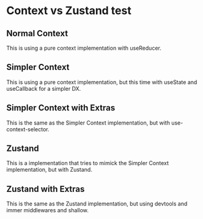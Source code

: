 # Context vs Zustand test

## Normal Context
This is using a pure context implementation with useReducer.

## Simpler Context
This is using a pure context implementation, but this time with useState and useCallback for a simpler DX.

## Simpler Context with Extras
This is the same as the Simpler Context implementation, but with use-context-selector.

## Zustand
This is a implementation that tries to mimick the Simpler Context implementation, but with Zustand.

## Zustand with Extras
This is the same as the Zustand implementation, but using devtools and immer middlewares and shallow.
